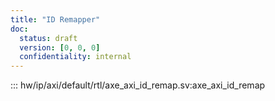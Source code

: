 ```yaml
---
title: "ID Remapper"
doc:
  status: draft
  version: [0, 0, 0]
  confidentiality: internal
---
```


::: hw/ip/axi/default/rtl/axe_axi_id_remap.sv:axe_axi_id_remap
